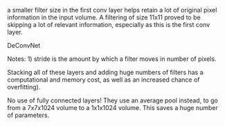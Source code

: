 a smaller filter size in the first conv layer helps retain a lot of original pixel information in the input volume. A filtering of size 11x11 proved to be skipping a lot of relevant information, especially as this is the first conv layer.


DeConvNet

Notes: 1) stride is the amount by which a filter moves in number of pixels. 


Stacking all of these layers and adding huge numbers of filters has a computational and memory cost, as well as an increased chance of overfitting).


No use of fully connected layers! They use an average pool instead, to go from a 7x7x1024 volume to a 1x1x1024 volume. This saves a huge number of parameters.


